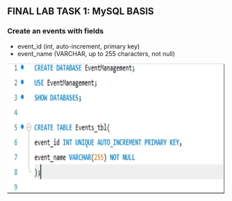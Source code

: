 ## FINAL LAB TASK 1: MySQL BASIS

### Create an events with fields

- event_id (int, auto-increment, primary key)
- event_name (VARCHAR, up to 255 characters, not null)

<img src="Images/table1.png" alt="Alt Text" width="500" height="300">
